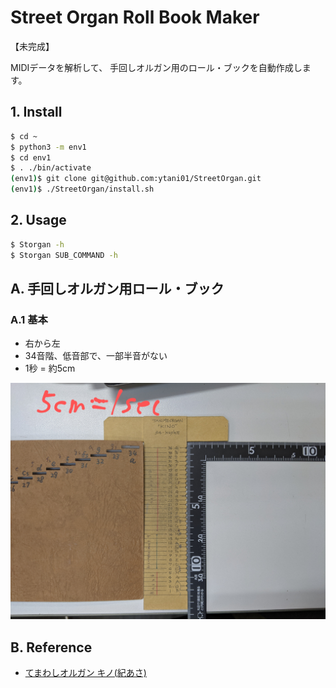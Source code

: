# Street Organ Roll Book Maker

【未完成】

MIDIデータを解析して、
手回しオルガン用のロール・ブックを自動作成します。


## 1. Install

```bash
$ cd ~
$ python3 -m env1
$ cd env1
$ . ./bin/activate
(env1)$ git clone git@github.com:ytani01/StreetOrgan.git
(env1)$ ./StreetOrgan/install.sh
```

## 2. Usage

```bash
$ Storgan -h
$ Storgan SUB_COMMAND -h
```


## A. 手回しオルガン用ロール・ブック

### A.1 基本

* 右から左
* 34音階、低音部で、一部半音がない
* 1秒 = 約5cm

![](docs/StreetOrgan-Book1.jpg)


## B. Reference

* [てまわしオルガン キノ(紀あさ)](http://www.temawashi.org/)
